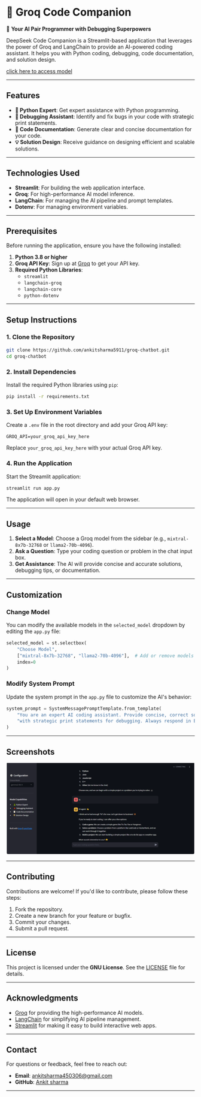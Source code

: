 # 🧠 Groq Code Companion

🚀 **Your AI Pair Programmer with Debugging Superpowers**

DeepSeek Code Companion is a Streamlit-based application that leverages the power of Groq and LangChain to provide an AI-powered coding assistant. It helps you with Python coding, debugging, code documentation, and solution design.

[click here to access model](https://groq-free-chatbot.streamlit.app/)  

---

## Features

- **🐍 Python Expert**: Get expert assistance with Python programming.
- **🐞 Debugging Assistant**: Identify and fix bugs in your code with strategic print statements.
- **📝 Code Documentation**: Generate clear and concise documentation for your code.
- **💡 Solution Design**: Receive guidance on designing efficient and scalable solutions.

---

## Technologies Used

- **Streamlit**: For building the web application interface.
- **Groq**: For high-performance AI model inference.
- **LangChain**: For managing the AI pipeline and prompt templates.
- **Dotenv**: For managing environment variables.

---

## Prerequisites

Before running the application, ensure you have the following installed:

1. **Python 3.8 or higher**
2. **Groq API Key**: Sign up at [Groq](https://console.groq.com/keys) to get your API key.
3. **Required Python Libraries**:
   - `streamlit`
   - `langchain-groq`
   - `langchain-core`
   - `python-dotenv`

---

## Setup Instructions

### 1. Clone the Repository

```bash
git clone https://github.com/ankitsharma5911/groq-chatbot.git
cd groq-chatbot
```

### 2. Install Dependencies

Install the required Python libraries using `pip`:

```bash
pip install -r requirements.txt
```

### 3. Set Up Environment Variables

Create a `.env` file in the root directory and add your Groq API key:

```plaintext
GROQ_API=your_groq_api_key_here
```

Replace `your_groq_api_key_here` with your actual Groq API key.

### 4. Run the Application

Start the Streamlit application:

```bash
streamlit run app.py
```

The application will open in your default web browser.

---

## Usage

1. **Select a Model**: Choose a Groq model from the sidebar (e.g., `mixtral-8x7b-32768` or `llama2-70b-4096`).
2. **Ask a Question**: Type your coding question or problem in the chat input box.
3. **Get Assistance**: The AI will provide concise and accurate solutions, debugging tips, or documentation.

---

## Customization

### Change Model

You can modify the available models in the `selected_model` dropdown by editing the `app.py` file:

```python
selected_model = st.selectbox(
    "Choose Model",
    ["mixtral-8x7b-32768", "llama2-70b-4096"],  # Add or remove models here
    index=0
)
```

### Modify System Prompt

Update the system prompt in the `app.py` file to customize the AI's behavior:

```python
system_prompt = SystemMessagePromptTemplate.from_template(
    "You are an expert AI coding assistant. Provide concise, correct solutions "
    "with strategic print statements for debugging. Always respond in English."
)
```

---

## Screenshots

![Groq Code Companion](screenshort/screenshort.png)  

---

## Contributing

Contributions are welcome! If you'd like to contribute, please follow these steps:

1. Fork the repository.
2. Create a new branch for your feature or bugfix.
3. Commit your changes.
4. Submit a pull request.

---

## License

This project is licensed under the **GNU License**. See the [LICENSE](LICENSE) file for details.

---

## Acknowledgments

- [Groq](https://groq.com/) for providing the high-performance AI models.
- [LangChain](https://python.langchain.com/) for simplifying AI pipeline management.
- [Streamlit](https://streamlit.io/) for making it easy to build interactive web apps.

---

## Contact

For questions or feedback, feel free to reach out:

- **Email**: ankitsharma450306@gmail.com
- **GitHub**: [Ankit sharma](https://github.com/ankitsharma5911)

---


